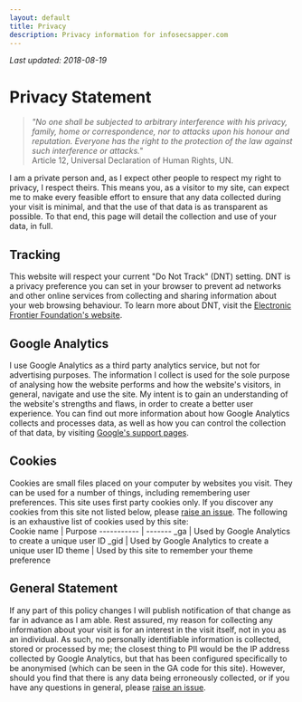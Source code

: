 ```yaml
---
layout: default
title: Privacy
description: Privacy information for infosecsapper.com
---
```

*Last updated: 2018-08-19*  
# Privacy Statement
>*"No one shall be subjected to arbitrary interference with his privacy, family, home or correspondence, nor to attacks upon his honour and reputation. Everyone has the right to the protection of the law against such interference or attacks."*  
>Article 12, Universal Declaration of Human Rights, UN.

I am a private person and, as I expect other people to respect my right to privacy, I respect theirs. This means you, as a visitor to my site, can expect me to make every feasible effort to ensure that any data collected during your visit is minimal, and that the use of that data is as transparent as possible. To that end, this page will detail the collection and use of your data, in full.

## Tracking
This website will respect your current "Do Not Track" (DNT) setting. DNT is a privacy preference you can set in your browser to prevent ad networks and other online services from collecting and sharing information about your web browsing behaviour. To learn more about DNT, visit the [Electronic Frontier Foundation's website](https://www.eff.org/issues/do-not-track).

## Google Analytics
I use Google Analytics as a third party analytics service, but not for advertising purposes. The information I collect is used for the sole purpose of analysing how the website performs and how the website's visitors, in general, navigate and use the site. My intent is to gain an understanding of the website's strengths and flaws, in order to create a better user experience. You can find out more information about how Google Analytics collects and processes data, as well as how you can control the collection of that data, by visiting [Google's support pages](https://support.google.com/analytics/answer/6004245).

## Cookies
Cookies are small files placed on your computer by websites you visit. They can be used for a number of things, including remembering user preferences. This site uses first party cookies only. If you discover any cookies from this site not listed below, please [raise an issue](https://github.com/InfosecSapper/InfosecSapper.github.io/issues/new). The following is an exhaustive list of cookies used by this site:  
Cookie name | Purpose
----------- | -------
\_ga | Used by Google Analytics to create a unique user ID
\_gid | Used by Google Analytics to create a unique user ID
theme | Used by this site to remember your theme preference

## General Statement
If any part of this policy changes I will publish notification of that change as far in advance as I am able. Rest assured, my reason for collecting any information about your visit is for an interest in the visit itself, not in you as an individual. As such, no personally identifiable information is collected, stored or processed by me; the closest thing to PII would be the IP address collected by Google Analytics, but that has been configured specifically to be anonymised (which can be seen in the GA code for this site). However, should you find that there is any data being erroneously collected, or if you have any questions in general, please [raise an issue](https://github.com/InfosecSapper/InfosecSapper.github.io/issues/new).
